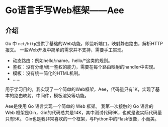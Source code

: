 # Go语言手写Web框架——Aee

## 介绍
Go 中 `net/http`提供了基础的Web功能，即监听端口，映射静态路由，解析HTTP报文。
一些Web开发中简单的需求并不支持，需要手工实现。
* 动态路由：例如hello/:name，hello/*这类的规则。
* 鉴权：没有分组/统一鉴权的能力，需要在每个路由映射的handler中实现。
* 模板：没有统一简化的HTML机制。
* ……

用于学习目的，我实现了一个简单的Web框架，Aee，代码量只有1K，实现了基本的路由映射，中间件，模板渲染等功能。

Aee是使用 Go 语言实现一个简单的 Web 框架。
我第一次接触的 Go 语言的 Web 框架是Gin，Gin的代码总共是14K，其中测试代码9K，也就是说实际代码量只有5K。
Gin也是我非常喜欢的一个框架，与Python中的Flask很像，小而美。